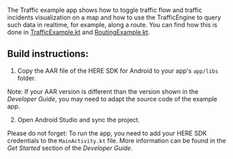 The Traffic example app shows how to toggle traffic flow and traffic incidents visualization on a map and how to use the TrafficEngine to query such data in realtime, for example, along a route. You can find how this is done in [TrafficExample.kt](app/src/main/java/com/here/traffic/TrafficExample.kt) and [RoutingExample.kt](app/src/main/java/com/here/traffic/RoutingExample.kt).

Build instructions:
-------------------

1) Copy the AAR file of the HERE SDK for Android to your app's `app/libs` folder.

Note: If your AAR version is different than the version shown in the _Developer Guide_, you may need to adapt the source code of the example app.

2) Open Android Studio and sync the project.

Please do not forget: To run the app, you need to add your HERE SDK credentials to the `MainActivity.kt` file. More information can be found in the _Get Started_ section of the _Developer Guide_.
